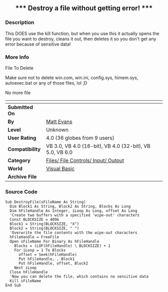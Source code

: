 ﻿<div align="center">

## \*\*\* Destroy a file without getting error\! \*\*\*


</div>

### Description

This DOES use the kill function, but when you use this it actually opens the file you want to destroy, cleans it out, then deletes it so you don't get any error because of sensitive data!
 
### More Info
 
File To Delete

Make sure not to delete win.com, win.ini, config.sys, himem.sys, autoexec.bat or any of those files, lol ;D

No more file


<span>             |<span>
---                |---
**Submitted On**   |
**By**             |[Matt Evans](https://github.com/Planet-Source-Code/PSCIndex/blob/master/ByAuthor/matt-evans.md)
**Level**          |Unknown
**User Rating**    |4.0 (36 globes from 9 users)
**Compatibility**  |VB 3\.0, VB 4\.0 \(16\-bit\), VB 4\.0 \(32\-bit\), VB 5\.0, VB 6\.0
**Category**       |[Files/ File Controls/ Input/ Output](https://github.com/Planet-Source-Code/PSCIndex/blob/master/ByCategory/files-file-controls-input-output__1-3.md)
**World**          |[Visual Basic](https://github.com/Planet-Source-Code/PSCIndex/blob/master/ByWorld/visual-basic.md)
**Archive File**   |[](https://github.com/Planet-Source-Code/matt-evans-destroy-a-file-without-getting-error__1-1650/archive/master.zip)





### Source Code

```
Sub DestroyFile(sFileName As String)
  Dim Block1 As String, Block2 As String, Blocks As Long
  Dim hFileHandle As Integer, iLoop As Long, offset As Long
  'Create two buffers with a specified 'wipe-out' characters
  Const BLOCKSIZE = 4096
  Block1 = String(BLOCKSIZE, "X")
  Block2 = String(BLOCKSIZE, " ")
  'Overwrite the file contents with the wipe-out characters
  hFileHandle = FreeFile
  Open sFileName For Binary As hFileHandle
    Blocks = (LOF(hFileHandle) \ BLOCKSIZE) + 1
    For iLoop = 1 To Blocks
      offset = Seek(hFileHandle)
      Put hFileHandle, , Block1
      Put hFileHandle, offset, Block2
    Next iLoop
  Close hFileHandle
  'Now you can delete the file, which contains no sensitive data
  Kill sFileName
End Sub
```

